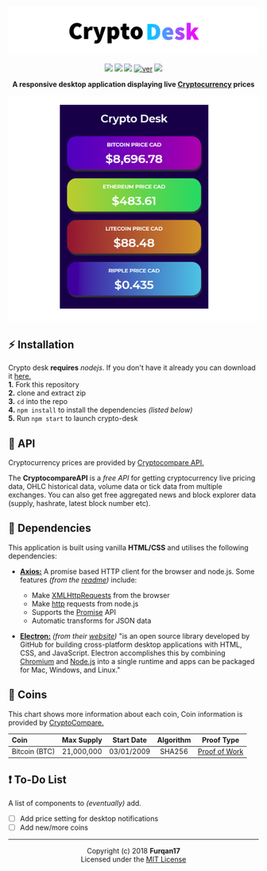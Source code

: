 <p align="center"><img src="https://raw.githubusercontent.com/Furqan17/crypto-desk/master/img-src/updatedlogo.png"></p>

<p align="center">
  <a href="https://github.com/axios/axios"><img src="https://img.shields.io/badge/axios-0.18.0-blue.svg"></a>
  <a href="https://electronjs.org/"><img src="https://img.shields.io/badge/electron-2.0.8-blue.svg"></a>
  <a href="https://github.com/Furqan17/crypto-desk/blob/master/package.json"><img src="https://img.shields.io/badge/version-1.0.0-orange.svg"></a>
  <a href="https://technet.microsoft.com/en-us/library/bb496995.aspx"><img src="https://img.shields.io/badge/platform-win64%20%7C%20osx-brightgreen.svg" alt="ver"></a>
  <a href="https://opensource.org/licenses/MIT"><img src="https://img.shields.io/badge/license-MIT-ff69b4.svg"></a>
</p>

<p align="center"> <b> A responsive desktop application displaying live <a href="https://www.cryptocompare.com/">Cryptocurrency</a> prices </b> </p>

<p align="center">
  <img src="https://raw.githubusercontent.com/Furqan17/crypto-desk/master/img-home-src/crypto-home.PNG">
</p>

## :zap: Installation
Crypto desk **requires** _nodejs_. If you don't have it already you can download it [here.](https://nodejs.org/en/)  
**1.** Fork this repository  
**2.** clone and extract zip    
**3.** `cd` into the repo  
**4.** `npm install` to install the dependencies *(listed below)*  
**5.** Run `npm start` to launch crypto-desk

## :currency_exchange: API 
Cryptocurrency prices are provided by [Cryptocompare API.](https://min-api.cryptocompare.com/)  

The **CryptocompareAPI** is a *free API* for getting cryptocurrency live pricing data, OHLC historical data, volume data or tick data from multiple exchanges. You can also get free aggregated news and block explorer data (supply, hashrate, latest block number etc). 

## :open_file_folder: Dependencies
This application is built using vanilla **HTML/CSS** and utilises the following dependencies:
- **[Axios:](https://www.npmjs.com/package/axios)** A promise based HTTP client for the browser and node.js. Some features *(from the [readme](https://github.com/Furqan17/crypto-desk/blob/master/axios/README.md))* include:
  - Make [XMLHttpRequests](https://developer.mozilla.org/en-US/docs/Web/API/XMLHttpRequest) from the browser
  - Make [http](http://nodejs.org/api/http.html) requests from node.js
  - Supports the [Promise](https://developer.mozilla.org/en-US/docs/Web/JavaScript/Reference/Global_Objects/Promise) API
  - Automatic transforms for JSON data
  
- **[Electron:](https://electronjs.org)** *(from their [website](https://electronjs.org/docs/tutorial/about))* "is an open source library developed by GitHub for building cross-platform desktop applications with HTML, CSS, and JavaScript. Electron accomplishes this by combining [Chromium](https://www.chromium.org/Home) and [Node.js](https://nodejs.org/en/) into a single runtime and apps can be packaged for Mac, Windows, and Linux."

## :money_with_wings: Coins
This chart shows more information about each coin, Coin information is provided by [CryptoCompare.](https://www.cryptocompare.com/)

| Coin       | Max Supply    | Start Date | Algorithm | Proof Type |
| :--- |:---:|:---:|:---:|:---:|
|Bitcoin (BTC)|21,000,000|03/01/2009|SHA256|[Proof of Work](https://en.bitcoin.it/wiki/Proof_of_work)|

## :heavy_exclamation_mark: To-Do List
A list of components to *(eventually)* add.
- [ ] Add price setting for desktop notifications
- [ ] Add new/more coins
  
---
<p align="center">Copyright (c) 2018 <strong>Furqan17</strong>
           <br> Licensed under the <a href="https://github.com/Furqan17/crypto-desk/blob/master/LICENSE">MIT License</a>
</p>


